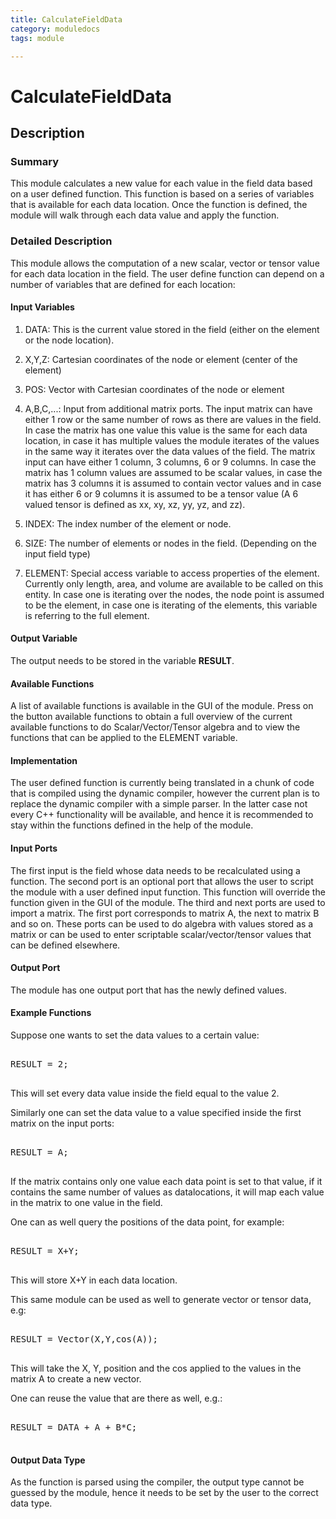 ```yaml
---
title: CalculateFieldData
category: moduledocs
tags: module

---
```


# CalculateFieldData

## Description

### Summary

This module calculates a new value for each value in the field data based on a user defined function. This function is based on a series of variables that is available for each data location. Once the function is defined, the module will walk through each data value and apply the function.

### Detailed Description

This module allows the computation of a new scalar, vector or tensor value for each data location in the field. The user define function can depend on a number of variables that are defined for each location:

#### Input Variables

  1. DATA: This is the current value stored in the field (either on the element or the node location).

  2. X,Y,Z: Cartesian coordinates of the node or element (center of the element)

  3. POS: Vector with Cartesian coordinates of the node or element

  4. A,B,C,...: Input from additional matrix ports. The input matrix can have either 1 row or the same number of rows as there are values in the field. In case the matrix has one value this value is the same for each data location, in case it has multiple values the module iterates of the values in the same way it iterates over the data values of the field. The matrix input can have either 1 column, 3 columns, 6 or 9 columns. In case the matrix has 1 column values are assumed to be scalar values, in case the matrix has 3 columns it is assumed to contain vector values and in case it has either 6 or 9 columns it is assumed to be a tensor value (A 6 valued tensor is defined as xx, xy, xz, yy, yz, and zz).

  5. INDEX: The index number of the element or node.

  6. SIZE: The number of elements or nodes in the field. (Depending on the input field type)

  7. ELEMENT: Special access variable to access properties of the element. Currently only length, area, and volume are available to be called on this entity. In case one is iterating over the nodes, the node point is assumed to be the element, in case one is iterating of the elements, this variable is referring to the full element.

#### Output Variable

The output needs to be stored in the variable **RESULT**.

#### Available Functions

A list of available functions is available in the GUI of the module. Press on the button available functions to obtain a full overview of the current available functions to do Scalar/Vector/Tensor algebra and to view the functions that can be applied to the ELEMENT variable.

#### Implementation

The user defined function is currently being translated in a chunk of code that is compiled using the dynamic compiler, however the current plan is to replace the dynamic compiler with a simple parser. In the latter case not every C++ functionality will be available, and hence it is recommended to stay within the functions defined in the help of the module.

#### Input Ports

The first input is the field whose data needs to be recalculated using a function. The second port is an optional port that allows the user to script the module with a user defined input function. This function will override the function given in the GUI of the module. The third and next ports are used to import a matrix. The first port corresponds to matrix A, the next to matrix B and so on. These ports can be used to do algebra with values stored as a matrix or can be used to enter scriptable scalar/vector/tensor values that can be defined elsewhere.

#### Output Port

The module has one output port that has the newly defined values.

#### Example Functions

Suppose one wants to set the data values to a certain value:

<pre>

RESULT = 2;

</pre>

This will set every data value inside the field equal to the value 2. 

Similarly one can set the data value to a value specified inside the first matrix on the input ports:

<pre>

RESULT = A;

</pre>

If the matrix contains only one value each data point is set to that value, if it contains the same number of values as datalocations, it will map each value in the matrix to one value in the field.

One can as well query the positions of the data point, for example:

<pre>

RESULT = X+Y;

</pre>

This will store X+Y in each data location.

This same module can be used as well to generate vector or tensor data, e.g:

<pre>

RESULT = Vector(X,Y,cos(A));

</pre>

This will take the X, Y, position and the cos applied to the values in the matrix A to create a new vector.

One can reuse the value that are there as well, e.g.:

<pre>

RESULT = DATA + A + B*C;

</pre>

#### Output Data Type

As the function is parsed using the compiler, the output type cannot be guessed by the module, hence it needs to be set by the user to the correct data type.



